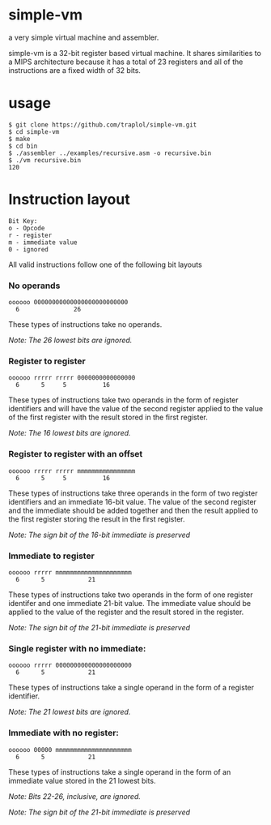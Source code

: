 simple-vm
=========
a very simple virtual machine and assembler.

simple-vm is a 32-bit register based virtual machine. It shares similarities to a MIPS 
architecture because it has a total of 23 registers and all of the instructions are a 
fixed width of 32 bits.

usage
=====
```
$ git clone https://github.com/traplol/simple-vm.git
$ cd simple-vm
$ make
$ cd bin
$ ./assembler ../examples/recursive.asm -o recursive.bin
$ ./vm recursive.bin
120
```

# Instruction layout
```
Bit Key:
o - Opcode
r - register
m - immediate value
0 - ignored
```
All valid instructions follow one of the following bit layouts
### No operands
```
oooooo 00000000000000000000000000
  6               26
```
These types of instructions take no operands.

*Note: The 26 lowest bits are ignored.*

### Register to register
```
oooooo rrrrr rrrrr 0000000000000000
  6      5     5          16
```
These types of instructions take two operands in the form of register identifiers and 
will have the value of the second register applied to the value of the first register
with the result stored in the first register.

*Note: The 16 lowest bits are ignored.*

### Register to register with an offset
```
oooooo rrrrr rrrrr mmmmmmmmmmmmmmmm
  6      5     5          16
```
These types of instructions take three operands in the form of two register identifiers
and an immediate 16-bit value. The value of the second register and the immediate should
be added together and then the result applied to the first register storing the result
in the first register.

*Note: The sign bit of the 16-bit immediate is preserved*

### Immediate to register
```
oooooo rrrrr mmmmmmmmmmmmmmmmmmmmm
  6      5            21
```
These types of instructions take two operands in the form of one register identifer and
one immediate 21-bit value. The immediate value should be applied to the value of the
register and the result stored in the register.

*Note: The sign bit of the 21-bit immediate is preserved*

### Single register with no immediate:
```
oooooo rrrrr 000000000000000000000
  6      5            21
```
These types of instructions take a single operand in the form of a register identifier.

*Note: The 21 lowest bits are ignored.*

### Immediate with no register:
```
oooooo 00000 mmmmmmmmmmmmmmmmmmmmm
  6      5            21
```
These types of instructions take a single operand in the form of an immediate value stored
in the 21 lowest bits.

*Note: Bits 22-26, inclusive, are ignored.*

*Note: The sign bit of the 21-bit immediate is preserved*


